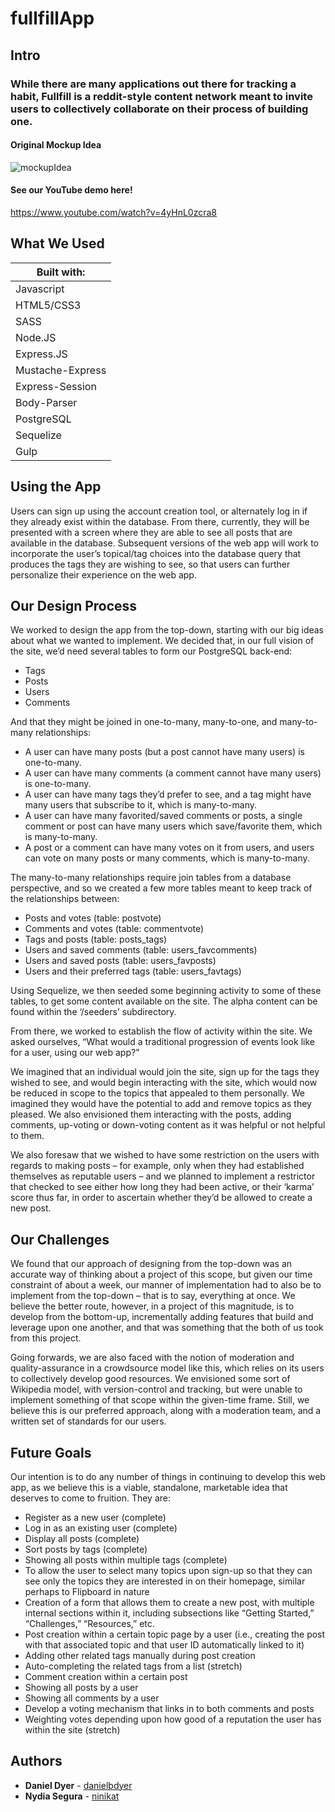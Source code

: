 # fullfillApp

## Intro

### While there are many applications out there for tracking a habit, Fullfill is a reddit-style content network meant to invite users to collectively collaborate on their process of building one.

#### Original Mockup Idea

![mockupIdea](https://i.imgur.com/oyeSzBj.png)

#### See our YouTube demo here!

https://www.youtube.com/watch?v=4yHnL0zcra8

## What We Used

| Built with:
| ------------|
| Javascript |
| HTML5/CSS3 |
| SASS |
| Node.JS |
| Express.JS |
| Mustache-Express |
| Express-Session |
| Body-Parser |
| PostgreSQL |
| Sequelize |
| Gulp |

## Using the App

Users can sign up using the account creation tool, or alternately log in if they already exist within the database. From there, currently, they will be presented with a screen where they are able to see all posts that are available in the database. Subsequent versions of the web app will work to incorporate the user’s topical/tag choices into the database query that produces the tags they are wishing to see, so that users can further personalize their experience on the web app.

## Our Design Process

We worked to design the app from the top-down, starting with our big ideas about what we wanted to implement. We decided that, in our full vision of the site, we’d need several tables to form our PostgreSQL back-end:

* Tags
* Posts
* Users
* Comments

And that they might be joined in one-to-many, many-to-one, and many-to-many relationships:

* A user can have many posts (but a post cannot have many users) is one-to-many.
* A user can have many comments (a comment cannot have many users) is one-to-many.
* A user can have many tags they’d prefer to see, and a tag might have many users that subscribe to it, which is many-to-many.
* A user can have many favorited/saved comments or posts, a single comment or post can have many users which save/favorite them, which is many-to-many.
* A post or a comment can have many votes on it from users, and users can vote on many posts or many comments, which is many-to-many.

The many-to-many relationships require join tables from a database perspective, and so we created a few more tables meant to keep track of the relationships between:

* Posts and votes (table: postvote)
* Comments and votes (table: commentvote)
* Tags and posts (table: posts_tags)
* Users and saved comments (table: users_favcomments)
* Users and saved posts (table: users_favposts)
* Users and their preferred tags (table: users_favtags)

Using Sequelize, we then seeded some beginning activity to some of these tables, to get some content available on the site. The alpha content can be found within the ‘/seeders’ subdirectory.

From there, we worked to establish the flow of activity within the site. We asked ourselves, “What would a traditional progression of events look like for a user, using our web app?”

We imagined that an individual would join the site, sign up for the tags they wished to see, and would begin interacting with the site, which would now be reduced in scope to the topics that appealed to them personally. We imagined they would have the potential to add and remove topics as they pleased. We also envisioned them interacting with the posts, adding comments, up-voting or down-voting content as it was helpful or not helpful to them.

We also foresaw that we wished to have some restriction on the users with regards to making posts – for example, only when they had established themselves as reputable users – and we planned to implement a restrictor that checked to see either how long they had been active, or their ‘karma’ score thus far, in order to ascertain whether they’d be allowed to create a new post.

## Our Challenges

We found that our approach of designing from the top-down was an accurate way of thinking about a project of this scope, but given our time constraint of about a week, our manner of implementation had to also be to implement from the top-down – that is to say, everything at once. We believe the better route, however, in a project of this magnitude, is to develop from the bottom-up, incrementally adding features that build and leverage upon one another, and that was something that the both of us took from this project.

Going forwards, we are also faced with the notion of moderation and quality-assurance in a crowdsource model like this, which relies on its users to collectively develop good resources. We envisioned some sort of Wikipedia model, with version-control and tracking, but were unable to implement something of that scope within the given-time frame. Still, we believe this is our preferred approach, along with a moderation team, and a written set of standards for our users.

## Future Goals

Our intention is to do any number of things in continuing to develop this web app, as we believe this is a viable, standalone, marketable idea that deserves to come to fruition. They are:

* Register as a new user (complete)
* Log in as an existing user (complete)
* Display all posts (complete)
* Sort posts by tags (complete)
* Showing all posts within multiple tags (complete)
* To allow the user to select many topics upon sign-up so that they can see only the topics they are interested in on their homepage, similar perhaps to Flipboard in nature
* Creation of a form that allows them to create a new post, with multiple internal sections within it, including subsections like “Getting Started,” “Challenges,” “Resources,” etc.
* Post creation within a certain topic page by a user (i.e., creating the post with that associated topic and that user ID automatically linked to it)
* Adding other related tags manually during post creation
* Auto-completing the related tags from a list (stretch)
* Comment creation within a certain post
* Showing all posts by a user
* Showing all comments by a user
* Develop a voting mechanism that links in to both comments and posts
* Weighting votes depending upon how good of a reputation the user has within the site (stretch)


## Authors

* **Daniel Dyer** - [danielbdyer](https://github.com/danielbdyer)
* **Nydia Segura** - [ninikat](https://github.com/ninikat)
